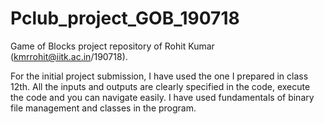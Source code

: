 # Pclub_project_GOB_190718
Game of Blocks project repository of Rohit Kumar (kmrrohit@iitk.ac.in/190718).

For the initial project submission, I have used the one I prepared in class 12th. All the inputs and outputs are clearly specified in the code, execute the code and you can navigate easily. I have used fundamentals of binary file management and classes in the program. 
